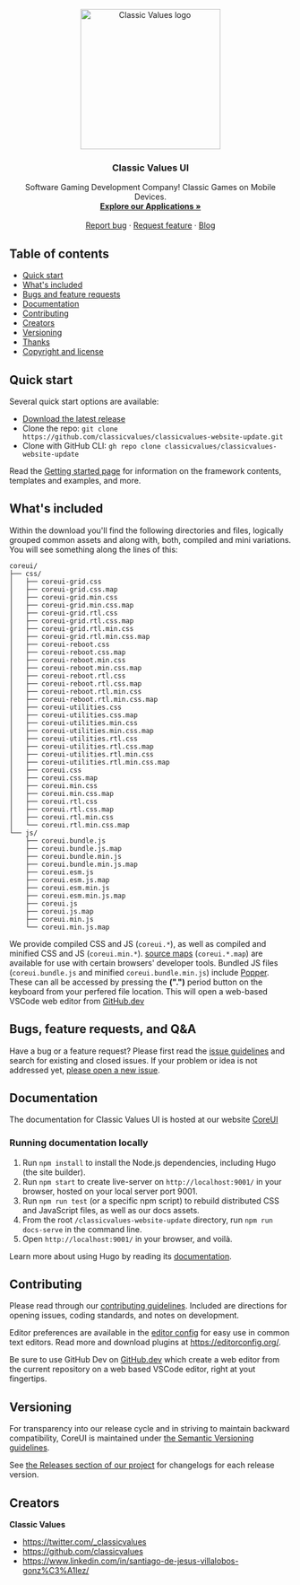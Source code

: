 <p align="center">
  <a href="https://classicvalues.dev">
    <img src="https://avatars.githubusercontent.com/u/71681815?s=400&u=d2fd084b77b464587cdf224deb1fb944f190d853&v=4" alt="Classic Values logo" width="250">
  </a>
</p>

<h3 align="center">Classic Values UI</h3>

<p align="center">
Software Gaming Development Company!
Classic Games on Mobile Devices.
    <br>
    <a href="https://classicvalues.dev/apps/"><strong>Explore our Applications »</strong></a>
    <br>
    <br>
        <a href="https://github.com/classicvalues/classicvalues-website-update/issues/new?assignees=&labels=&template=bug_report.md&title=">Report bug</a>
            ·
        <a href="https://github.com/classicvalues/classicvalues-website-update/issues/new?assignees=&labels=feature&template=feature_request.md&title=">Request feature</a>
            ·
        <a href="https://classicvalues.dev/./#^%/blog">Blog</a>
</p>

## Table of contents

- [Quick start](#quick-start)
- [What's included](#whats-included)
- [Bugs and feature requests](#bugs-and-feature-requests)
- [Documentation](#documentation)
- [Contributing](#contributing)
- [Creators](#creators)
- [Versioning](#versioning)
- [Thanks](#thanks)
- [Copyright and license](#copyright-and-license)

## Quick start

Several quick start options are available:

- [Download the latest release](https://github.com/classicvalues/classicvalues-website-update/archive/refs/tags/v1.0.1.zip)
- Clone the repo: `git clone https://github.com/classicvalues/classicvalues-website-update.git`
- Clone with GitHub CLI: `gh repo clone classicvalues/classicvalues-website-update`

Read the [Getting started page](https://coreui.io/docs/getting-started/introduction/) for information on the framework contents, templates and examples, and more.

## What's included

Within the download you'll find the following directories and files, logically grouped common assets and along with, both, compiled and mini variations. You will see something along the lines of this:

```text
coreui/
├── css/
│   ├── coreui-grid.css
│   ├── coreui-grid.css.map
│   ├── coreui-grid.min.css
│   ├── coreui-grid.min.css.map
│   ├── coreui-grid.rtl.css
│   ├── coreui-grid.rtl.css.map
│   ├── coreui-grid.rtl.min.css
│   ├── coreui-grid.rtl.min.css.map
│   ├── coreui-reboot.css
│   ├── coreui-reboot.css.map
│   ├── coreui-reboot.min.css
│   ├── coreui-reboot.min.css.map
│   ├── coreui-reboot.rtl.css
│   ├── coreui-reboot.rtl.css.map
│   ├── coreui-reboot.rtl.min.css
│   ├── coreui-reboot.rtl.min.css.map
│   ├── coreui-utilities.css
│   ├── coreui-utilities.css.map
│   ├── coreui-utilities.min.css
│   ├── coreui-utilities.min.css.map
│   ├── coreui-utilities.rtl.css
│   ├── coreui-utilities.rtl.css.map
│   ├── coreui-utilities.rtl.min.css
│   ├── coreui-utilities.rtl.min.css.map
│   ├── coreui.css
│   ├── coreui.css.map
│   ├── coreui.min.css
│   ├── coreui.min.css.map
│   ├── coreui.rtl.css
│   ├── coreui.rtl.css.map
│   ├── coreui.rtl.min.css
│   └── coreui.rtl.min.css.map
└── js/
    ├── coreui.bundle.js
    ├── coreui.bundle.js.map
    ├── coreui.bundle.min.js
    ├── coreui.bundle.min.js.map
    ├── coreui.esm.js
    ├── coreui.esm.js.map
    ├── coreui.esm.min.js
    ├── coreui.esm.min.js.map
    ├── coreui.js
    ├── coreui.js.map
    ├── coreui.min.js
    └── coreui.min.js.map
```

We provide compiled CSS and JS (`coreui.*`), as well as compiled and minified CSS and JS (`coreui.min.*`). [source maps](https://developers.google.com/web/tools/chrome-devtools/javascript/source-maps) (`coreui.*.map`) are available for use with certain browsers' developer tools. Bundled JS files (`coreui.bundle.js` and minified `coreui.bundle.min.js`) include [Popper](https://popper.js.org/). These can all be accessed by pressing the **(".")** period button on the keyboard from your perfered file location. This will open a web-based VSCode web editor from [GitHub.dev](https://github.dev/classicvalues/classicvalues-website-update/)

## Bugs, feature requests, and Q&A

Have a bug or a feature request? Please first read the [issue guidelines](https://github.com/classicvalues/classicvalues-website-update/blob/master/.github/CONTRIBUTING.md#using-the-issue-tracker) and search for existing and closed issues. If your problem or idea is not addressed yet, [please open a new issue](https://github.com/classicvalues/classicvalues-website-update/issues/new).

## Documentation

The documentation for Classic Values UI is hosted at our website [CoreUI](https://classicvalues.dev/./#^%/software/ui/#^%/)

### Running documentation locally

1. Run `npm install` to install the Node.js dependencies, including Hugo (the site builder).
2. Run `npm start` to create live-server on `http://localhost:9001/` in your browser, hosted on your local server port 9001.
3. Run `npm run test` (or a specific npm script) to rebuild distributed CSS and JavaScript files, as well as our docs assets.
4. From the root `/classicvalues-website-update` directory, run `npm run docs-serve` in the command line.
5. Open `http://localhost:9001/` in your browser, and voilà.

Learn more about using Hugo by reading its [documentation](https://gohugo.io/documentation/).

## Contributing

Please read through our [contributing guidelines](https://github.com/classicvalues/classicvalues-website-update/blob/master/.github/CONTRIBUTING.md). Included are directions for opening issues, coding standards, and notes on development.

Editor preferences are available in the [editor config](https://github.com/classicvalues/classicvalues-website-update/blob/master/.editorconfig) for easy use in common text editors. Read more and download plugins at <https://editorconfig.org/>.

Be sure to use GitHub Dev on [GitHub.dev](https://github.dev/classicvalues/classicvalues-website-update) which create a web editor from the current repository on a web based VSCode editor, right at yout fingertips.

## Versioning

For transparency into our release cycle and in striving to maintain backward compatibility, CoreUI is maintained under [the Semantic Versioning guidelines](http://semver.org/).

See [the Releases section of our project](https://github.com/classicvalues/classicvalues-website-update/releases) for changelogs for each release version.

## Creators

**Classic Values**

- <https://twitter.com/_classicvalues>
- <https://github.com/classicvalues>
- <https://www.linkedin.com/in/santiago-de-jesus-villalobos-gonz%C3%A1lez/>
